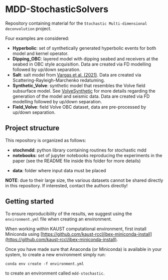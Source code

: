 # MDD-StochasticSolvers

Repository containing material for the `Stochastic Multi-dimensional deconvolution` project.

Four examples are considered:

* **Hyperbolic**: set of synthetically generated hyperbolic events for both model and kernel operator.
* **Dipping_OBC**: layered model with dipping seabed and receivers at the seabed in OBC style acquisition. 
  Data are created via FD modelling followed by up/down separation.
* **Salt**: salt model from [Vargas et al. (2021)](https://library.seg.org/doi/full/10.1190/geo2020-0939.1). 
  Data are created via Scattering-Rayleigh-Marchenko redatuming.
* **Synthetic_Volve**: synthetic model that resembles the Volve field subsurface model. See [VolveSynthetic](https://github.com/DIG-Kaust/VolveSynthetic)
  for more details regarding the generation of the model and seismic data. Data are created via FD modelling followed by up/down separation.
* **Field_Volve**: field Volve OBC dataset, data are pre-processed by up/down separation.

## Project structure
This repository is organized as follows:

- **stochmdd**: python library containing routines for stochastic mdd
- **notebooks**: set of jupyter notebooks reproducing the experiments in the paper (see the README file inside this folder for more details)
* **data**: folder where input data must be placed

**NOTE**: due to their large size, the various datasets cannot be shared directly in this repository. If interested, contact the authors directly!


## Getting started
To ensure reproducibility of the results, we suggest using the `environment.yml` file when creating an environment.

When working within KAUST computational environment, first install Miniconda using [https://github.com/kaust-rccl/ibex-miniconda-install](https://github.com/kaust-rccl/ibex-miniconda-install).

Once you have made sure that Anaconda (or Miniconda) is available in your system, to create a new environment simply run:

```
conda env create -f environment.yml
```

to create an environment called `mdd-stochastic`.
